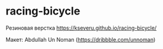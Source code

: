 # racing-bicycle
Резиновая верстка https://kseveru.github.io/racing-bicycle/

Макет: Abdullah Un Noman (https://dribbble.com/unnoman)
